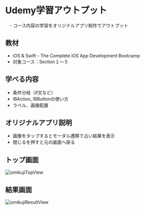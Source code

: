 # Udemy学習アウトプット
　- コース内容の学習をオリジナルアプリ制作でアウトプット

## 教材
- iOS & Swift - The Complete iOS App Development Bootcamp
- 対象コース：Section１〜５

## 学べる内容
- 条件分岐（if文など）
- IBAction, IBButtonの使い方
- ラベル、画像配置 

## オリジナルアプリ説明
- 画像をタップするとモーダル遷移で占い結果を表示
- 閉じるを押すと元の画面へ戻る

## トップ画面

![omikujiTopView](https://user-images.githubusercontent.com/35165532/197370461-6c828425-1fa8-4a26-980a-59b9f5c9487c.png)

## 結果画面

![omikujiResultView](https://user-images.githubusercontent.com/35165532/197337970-829e2534-103c-4bb2-a7b5-bc9d32e95908.png)

